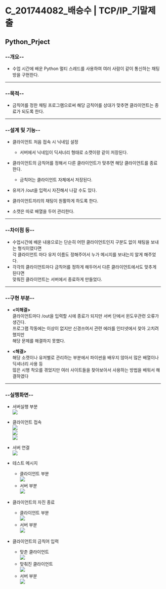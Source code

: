 # C_201744082_배승수 | TCP/IP_기말제출

## Python_Prject

### **--개요--**

  + 수업 시간에 배운 Python 멀티 스레드를 사용하여 여러 사람이 같이 통신하는 채팅방을 구현한다.
---
### **--목적--**
  
  + 금칙어를 정한 채팅 프로그램으로써 해당 금칙어를 상대가 맞추면 클라이언트는 종료가 되도록 한다.
---
### **--설계 및 기능--**

  + 클라이언트 처음 접속 시 닉네임 설정
    + 서버에서 닉네임이 딕셔너리 형태로 소캣이랑 같이 저장된다.

  + 클라이언트의 금칙어를 정해서 다른 클라이언트가 맞추면 해당 클라이언트를 종료한다.
    + 금칙어는 클라이언트 자체에서 저장된다.
  
  + 유저가 /out을 입력시 자진해서 나갈 수도 있다.

  + 클라이언트끼리의 채팅이 원활하게 하도록 한다.

  + 소캣은 따로 배열을 두어 관리한다.
---
### **--차이점 등--**

  + 수업시간에 배운 내용으로는 단순히 어떤 클라이언트인지 구분도 없이 채팅을 보내는 형식이였다면<br>
    각 클라이언트 마다 유저 이름도 정해주어서 누가 메시지를 보내는지 알게 해주었다.
  + 각각의 클라이언트마다 금칙어를 정하게 해두어서 다른 클라이언트에서도 맞추게 된다면<br>
    맞춰진 클라이언트는 서버에서 종료하게 만들었다.
---
### **--구현 부분--**
  
  + **<미해결>**<br>
    클라이언트마다 /out을 입력할 시에 종료가 되지만 서버 단에서 윈도우관련 오류가 생긴다.<br>
    프로그램 작동에는 이상이 없지만 신경쓰여서 관련 에러를 인터넷에서 찾아 고치려 했지만<br>
    해당 문제를 해결하지 못했다. 
   
  + **<해결>**<br>
    해당 소캣이나 유저별로 관리하는 부분에서 파이썬을 배우지 않아서 많은 배열이나 딕셔너리 사용 등<br>
    많은 시행 착오를 겪었지만 여러 사이트들을 찾아보아서 사용하는 방법을 배워서 해결하였다 
---
### **--실행화면--**

  + 서버실행 부분<br>
    <img src = "./img/Server_Conneteing.PNG">
  
  + 클라이언트 접속<br>
    <img src = "./img/Client_input.PNG"><br>
    <img src = "./img/Client_input2.PNG"><br>
    <img src = "./img/Client_input3.PNG"><br>
    
  + 서버 연결<br>
    <img src = "./img/Server_Connection.PNG"><br>
    
  + 테스트 메시지<br>
    + 클라이언트 부분<br>
    <img src = "./img/Client_TestMsg.PNG"><br>
    + 서버 부분<br>
    <img src = "./img/Server_TestMsg.PNG"><br>
  
  + 클라이언트의 자진 종료<br>
    + 클라이언트 부분<br>
    <img src = "./img/Client_Out.PNG"><br>
    + 서버 부분<br>
    <img src = "./img/Server_Out.PNG"><br>
    
  + 클라이언트의 금칙어 입력<br>
    + 맞춘 클라이언트<br>
    <img src = "./img/Client_Kill.PNG"><br>
    + 맞춰진 클라이언트<br>
    <img src = "./img/Client_Kill2.PNG"><br>
    + 서버 부분<br>
    <img src = "./img/Server_Kill.PNG"><br>
    
